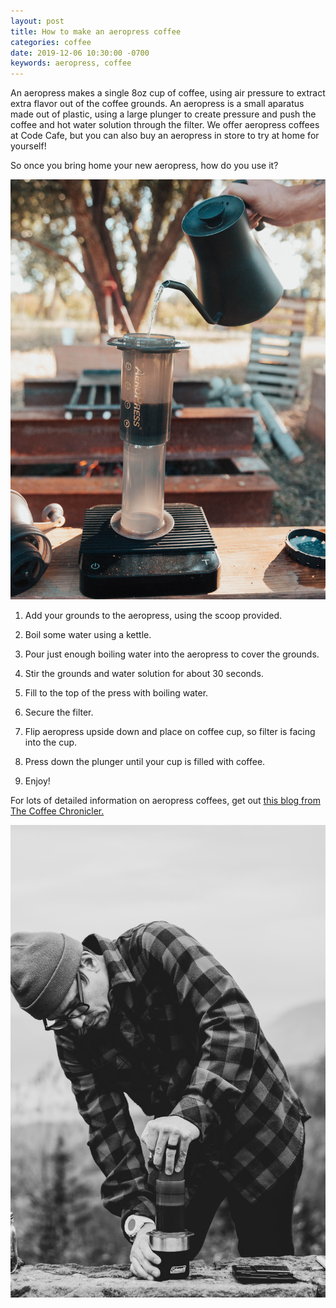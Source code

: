 ```yaml
---
layout: post
title: How to make an aeropress coffee
categories: coffee
date: 2019-12-06 10:30:00 -0700
keywords: aeropress, coffee
---
```


An aeropress makes a single 8oz cup of coffee, using air pressure to extract extra flavor out of the coffee grounds. An aeropress is a small aparatus made out of plastic, using a large plunger to create pressure and push the coffee and hot water solution through the filter. We offer aeropress coffees at Code Cafe, but you can also buy an aeropress in store to try at home for yourself!

So once you bring home your new aeropress, how do you use it?

<img src="/images/william-moreland-aeropress-unsplash.jpg" alt="pouring aeropress coffee" class="blog-img">

1. Add your grounds to the aeropress, using the scoop provided. 

2. Boil some water using a kettle.

3. Pour just enough boiling water into the aeropress to cover the grounds. 

4. Stir the grounds and water solution for about 30 seconds.

5. Fill to the top of the press with boiling water.

6. Secure the filter.

7. Flip aeropress upside down and place on coffee cup, so filter is facing into the cup.

8. Press down the plunger until your cup is filled with coffee.

9. Enjoy!

For lots of detailed information on aeropress coffees, get out <a href="https://coffeechronicler.com/ultimate-guide-to-the-aeropress/" target="_blank">this blog from The Coffee Chronicler.</a>

<img src="/images/sean-benesh-aeropress-unsplash.jpg" alt="man making aeropress coffee" class="blog-img">
